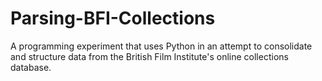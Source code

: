 # Parsing-BFI-Collections
A programming experiment that uses Python in an attempt to consolidate and structure data from the British Film Institute's online collections database.
